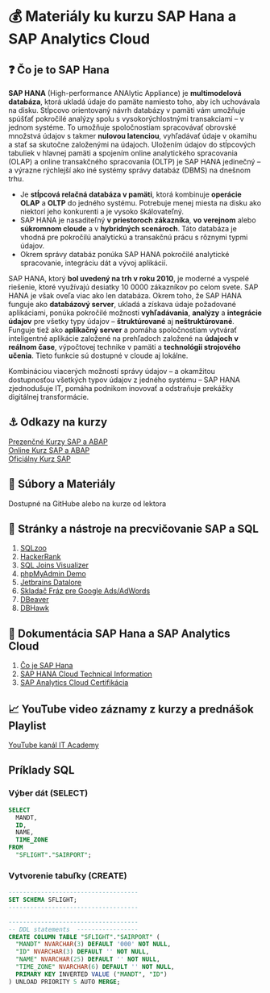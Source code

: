 # 💰 Materiály ku kurzu SAP Hana a SAP Analytics Cloud

## ❓ Čo je to SAP Hana
**SAP HANA** (High-performance ANAlytic Appliance) je **multimodelová databáza**, ktorá ukladá údaje do pamäte namiesto toho, aby ich uchovávala na disku. Stĺpcovo orientovaný návrh databázy v pamäti vám umožňuje spúšťať pokročilé analýzy spolu s vysokorýchlostnými transakciami – v jednom systéme. To umožňuje spoločnostiam spracovávať obrovské množstvá údajov s takmer **nulovou latenciou**, vyhľadávať údaje v okamihu a stať sa skutočne založenými na údajoch. Uložením údajov do stĺpcových tabuliek v hlavnej pamäti a spojením online analytického spracovania (OLAP) a online transakčného spracovania (OLTP) je SAP HANA jedinečný – a výrazne rýchlejší ako iné systémy správy databáz (DBMS) na dnešnom trhu.

* Je **stĺpcová relačná databáza v pamäti**, ktorá kombinuje **operácie OLAP** a **OLTP** do jedného systému. Potrebuje menej miesta na disku ako niektorí jeho konkurenti a je vysoko škálovateľný. 
* SAP HANA je nasaditeľný **v priestoroch zákazníka**, **vo verejnom** alebo **súkromnom cloude** a v **hybridných scenároch**. Táto databáza je vhodná pre pokročilú analytickú a transakčnú prácu s rôznymi typmi údajov. 
* Okrem správy databáz ponúka SAP HANA pokročilé analytické spracovanie, integráciu dát a vývoj aplikácií.

SAP HANA, ktorý **bol uvedený na trh v roku 2010**, je moderné a vyspelé riešenie, ktoré využívajú desiatky 10 0000 zákazníkov po celom svete. SAP HANA je však oveľa viac ako len databáza. Okrem toho, že SAP HANA funguje ako **databázový server**, ukladá a získava údaje požadované aplikáciami, ponúka pokročilé možnosti **vyhľadávania**, **analýzy** a **integrácie údajov** pre všetky typy údajov – **štruktúrované** aj **neštruktúrované**. Funguje tiež ako **aplikačný server** a pomáha spoločnostiam vytvárať inteligentné aplikácie založené na prehľadoch založené na **údajoch v reálnom čase**, výpočtovej technike v pamäti a **technológii strojového učenia**. Tieto funkcie sú dostupné v cloude aj lokálne.

Kombináciou viacerých možností správy údajov – a okamžitou dostupnosťou všetkých typov údajov z jedného systému – SAP HANA zjednodušuje IT, pomáha podnikom inovovať a odstraňuje prekážky digitálnej transformácie.

## ⚓ Odkazy na kurzy
[Prezenčné Kurzy SAP a ABAP](https://www.it-academy.sk/kategoria/sap/)  
[Online Kurz SAP a ABAP](https://www.vita.sk/online-kurzy-sap-a-abap/)  
[Oficiálny Kurz SAP](https://training.sap.com/course/sacp21-sap-analytics-cloud-planning-formerly-sacp20-remoteclassroom-034-sk-en/?)  

## 📁 Súbory a Materiály
Dostupné na GitHube alebo na kurze od lektora

## 🧰 Stránky a nástroje na precvičovanie SAP a SQL
1. [SQLzoo](https://sqlzoo.net/wiki/SQL_Tutorial)  
2. [HackerRank](https://www.hackerrank.com/domains/sql)  
3. [SQL Joins Visualizer](https://sql-joins.leopard.in.ua/)  
4. [phpMyAdmin Demo](https://demo.phpmyadmin.net/)  
5. [Jetbrains Datalore](https://datalore.jetbrains.com)  
6. [Skladač Fráz pre Google Ads/AdWords](http://kw.tre.sk/sk/step2)  
7. [DBeaver](https://dbeaver.io/)
8. [DBHawk](https://www.datasparc.com/)

## 📔 Dokumentácia SAP Hana a SAP Analytics Cloud
1. [Čo je SAP Hana](https://www.sap.com/products/technology-platform/hana/what-is-sap-hana.html#database-design)
2. [SAP HANA Cloud Technical Information](https://www.sap.com/products/technology-platform/hana/technical.html)
3. [SAP Analytics Cloud Certifikácia](https://training.sap.com/certification/c_sacp_2302-sap-certified-application-associate---sap-analytics-cloud-planning-g/)

## 📈 YouTube video záznamy z kurzy a prednášok Playlist
[YouTube kanál IT Academy](https://www.youtube.com/@IT-Academy)

## Príklady SQL
### Výber dát (SELECT)
```sql
SELECT
  MANDT,
  ID,
  NAME,
  TIME_ZONE
FROM
  "SFLIGHT"."SAIRPORT";
```

### Vytvorenie tabuľky (CREATE)
```sql
------------------------------------
SET SCHEMA SFLIGHT;
------------------------------------

------------------------------------
-- DDL statements  -----------------
CREATE COLUMN TABLE "SFLIGHT"."SAIRPORT" (
  "MANDT" NVARCHAR(3) DEFAULT '000' NOT NULL,
  "ID" NVARCHAR(3) DEFAULT '' NOT NULL,
  "NAME" NVARCHAR(25) DEFAULT '' NOT NULL,
  "TIME_ZONE" NVARCHAR(6) DEFAULT '' NOT NULL,
  PRIMARY KEY INVERTED VALUE ("MANDT", "ID")
) UNLOAD PRIORITY 5 AUTO MERGE;
```
